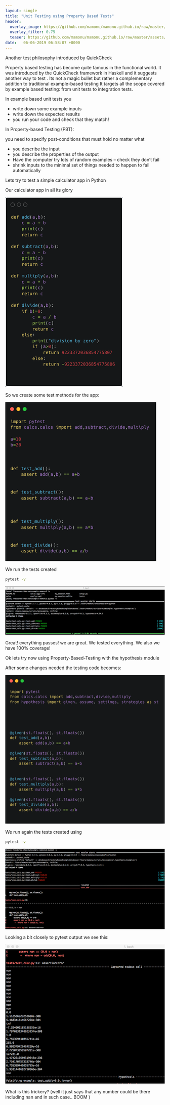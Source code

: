 ```yaml
---
layout: single
title: "Unit Testing using Property Based Tests"
header:
  overlay_image: https://github.com/mamonu/mamonu.github.io/raw/master/assets/hypt/cropped-bd1.jpg
  overlay_filter: 0.75
  teaser: https://github.com/mamonu/mamonu.github.io/raw/master/assets/hypt/cropped-bd1.jpg
date:   06-06-2019 06:58:07 +0000
---
```




Another test philosophy introduced by QuickCheck

Property based testing has become quite famous in the functional world. 
It was introduced by the QuickCheck framework in Haskell and it suggests another way to test . 
Its not a magic bullet but rather a complementary addition to traditional example-based testing 
It targets all the scope covered by example based testing: from unit tests to integration tests.


In example based unit tests you
- write down some example inputs
- write down the expected results
- you run your code and check that they match!

In Property-based Testing (PBT):

you need to specify post-conditions that must hold no matter what 

- you describe the input
- you describe the properties of the output
- Have the computer try lots of random examples – check they don’t fail
- shrink inputs to the minimal set of things needed to happen to fail automatically 


Lets try to test a simple calculator app in Python

Our calculator app in all its glory

![calc app](https://raw.githubusercontent.com/mamonu/mamonu.github.io/master/assets/hypt/calcs.png)


So we create some test methods for the app:

![calc app_t](https://github.com/mamonu/mamonu.github.io/blob/master/assets/hypt/pytestsimple1.png)

We run the tests created 


```bash
pytest -v
```

![calc pytest](https://github.com/mamonu/mamonu.github.io/raw/master/assets/hypt/pytestresult.png)

Great! everything passes! we are great. We tested everything. We also we have 100% coverage! 



Ok lets try now using Property-Based-Testing with the hypothesis module

After some changes needed the testing code becomes:

![calc hyptest](https://github.com/mamonu/mamonu.github.io/raw/master/assets/hypt/pytesthyp.png)



We run again the tests created using 

```bash
pytest -v
```



![calchyptestresults](https://github.com/mamonu/mamonu.github.io/raw/master/assets/hypt/pytesthypresult1.png)



Looking a bit closely to pytest output we  see this:

![calchyptestresult2](https://github.com/mamonu/mamonu.github.io/raw/master/assets/hypt/pytesthypresult2.png)


What is this trickery? (well it just says that any number could be there including nan and in such case.. BOOM )




